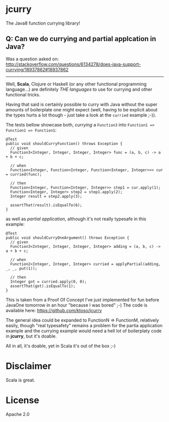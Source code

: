 jcurry
======

The Java8 function currying library!

Q: Can we do currying and partial applcation in Java?
-----------------------------------------------------
Was a question asked on: http://stackoverflow.com/questions/6134278/does-java-support-currying/18937862#18937862

<hr/>

Well, **Scala**, Clojure or Haskell (or any other functional programming language...) are definitely *THE languages* to use for currying and other functional tricks.

Having that said is certainly possible to curry with Java without the super amounts of boilerplate one might expect (well, having to be explicit about the types hurts a lot though - just take a look at the `curried` example ;-)).

The tests bellow showcase both, *currying* a `Function3` into `Function1 => Function1 => Function1`:

    @Test
    public void shouldCurryFunction() throws Exception {
      // given
      Function3<Integer, Integer, Integer, Integer> func = (a, b, c) -> a + b + c;

      // when
      Function<Integer, Function<Integer, Function<Integer, Integer>>> cur = curried(func);

      // then
      Function<Integer, Function<Integer, Integer>> step1 = cur.apply(1);
      Function<Integer, Integer> step2 = step1.apply(2);
      Integer result = step2.apply(3);

      assertThat(result).isEqualTo(6);
    }

as well as *partial application*, although it's not really typesafe in this example:

    @Test
    public void shouldCurryOneArgument() throws Exception {
      // given
      Function3<Integer, Integer, Integer, Integer> adding = (a, b, c) -> a + b + c;

      // when
      Function2<Integer, Integer, Integer> curried = applyPartial(adding, _, _, put(1));

      // then
      Integer got = curried.apply(0, 0);
      assertThat(got).isEqualTo(1);
    }

This is taken from a Proof Of Concept I've just implemented for fun before JavaOne tomorrow in an hour "because I was bored" ;-) The code is available here: https://github.com/ktoso/jcurry

The general idea could be expanded to FunctionN => FunctionM, relatively easily, though "real typesafety" remains a problem for the partia application example and the currying example would need a hell lot of boilerplaty code in **jcurry**, but it's doable.

All in all, it's doable, yet in Scala it's out of the box ;-)

Disclaimer
==========
Scala is great.

License
=======
Apache 2.0